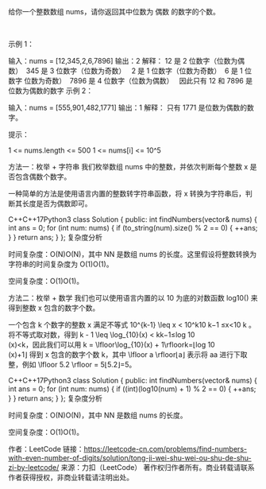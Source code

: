 给你一个整数数组 nums，请你返回其中位数为 偶数 的数字的个数。

 

示例 1：

输入：nums = [12,345,2,6,7896]
输出：2
解释：
12 是 2 位数字（位数为偶数） 
345 是 3 位数字（位数为奇数）  
2 是 1 位数字（位数为奇数） 
6 是 1 位数字 位数为奇数） 
7896 是 4 位数字（位数为偶数）  
因此只有 12 和 7896 是位数为偶数的数字
示例 2：

输入：nums = [555,901,482,1771]
输出：1 
解释： 
只有 1771 是位数为偶数的数字。
 

提示：

1 <= nums.length <= 500
1 <= nums[i] <= 10^5


方法一：枚举 + 字符串
我们枚举数组 nums 中的整数，并依次判断每个整数 x 是否包含偶数个数字。

一种简单的方法是使用语言内置的整数转字符串函数，将 x 转换为字符串后，判断其长度是否为偶数即可。

C++C++17Python3
class Solution {
public:
    int findNumbers(vector<int>& nums) {
        int ans = 0;
        for (int num: nums) {
            if (to_string(num).size() % 2 == 0) {
                ++ans;
            }
        }
        return ans;
    }
};
复杂度分析

时间复杂度：O(N)O(N)，其中 NN 是数组 nums 的长度。这里假设将整数转换为字符串的时间复杂度为 O(1)O(1)。

空间复杂度：O(1)O(1)。

方法二：枚举 + 数学
我们也可以使用语言内置的以 10 为底的对数函数 log10() 来得到整数 x 包含的数字个数。

一个包含 k 个数字的整数 x 满足不等式 10^{k-1} \leq x < 10^k10 
k−1
 ≤x<10 
k
 。将不等式取对数，得到 k - 1 \leq \log_{10}(x) < kk−1≤log 
10
​	
 (x)<k，因此我们可以用 k = \lfloor\log_{10}(x) + 1\rfloork=⌊log 
10
​	
 (x)+1⌋ 得到 x 包含的数字个数 k，其中 \lfloor a \rfloor⌊a⌋ 表示将 aa 进行下取整，例如 \lfloor 5.2 \rfloor = 5⌊5.2⌋=5。

C++C++17Python3
class Solution {
public:
    int findNumbers(vector<int>& nums) {
        int ans = 0;
        for (int num: nums) {
            if ((int)(log10(num) + 1) % 2 == 0) {
                ++ans;
            }
        }
        return ans;
    }
};
复杂度分析

时间复杂度：O(N)O(N)，其中 NN 是数组 nums 的长度。

空间复杂度：O(1)O(1)。

作者：LeetCode
链接：https://leetcode-cn.com/problems/find-numbers-with-even-number-of-digits/solution/tong-ji-wei-shu-wei-ou-shu-de-shu-zi-by-leetcode/
来源：力扣（LeetCode）
著作权归作者所有。商业转载请联系作者获得授权，非商业转载请注明出处。